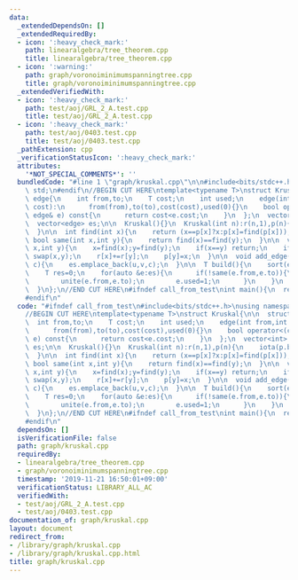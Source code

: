 ```yaml
---
data:
  _extendedDependsOn: []
  _extendedRequiredBy:
  - icon: ':heavy_check_mark:'
    path: linearalgebra/tree_theorem.cpp
    title: linearalgebra/tree_theorem.cpp
  - icon: ':warning:'
    path: graph/voronoiminimumspanningtree.cpp
    title: graph/voronoiminimumspanningtree.cpp
  _extendedVerifiedWith:
  - icon: ':heavy_check_mark:'
    path: test/aoj/GRL_2_A.test.cpp
    title: test/aoj/GRL_2_A.test.cpp
  - icon: ':heavy_check_mark:'
    path: test/aoj/0403.test.cpp
    title: test/aoj/0403.test.cpp
  _pathExtension: cpp
  _verificationStatusIcon: ':heavy_check_mark:'
  attributes:
    '*NOT_SPECIAL_COMMENTS*': ''
  bundledCode: "#line 1 \"graph/kruskal.cpp\"\n\n#include<bits/stdc++.h>\nusing namespace\
    \ std;\n#endif\n//BEGIN CUT HERE\ntemplate<typename T>\nstruct Kruskal{\n\n  struct\
    \ edge{\n    int from,to;\n    T cost;\n    int used;\n    edge(int from,int to,T\
    \ cost):\n      from(from),to(to),cost(cost),used(0){}\n    bool operator<(const\
    \ edge& e) const{\n      return cost<e.cost;\n    }\n  };\n  vector<int> r,p;\n\
    \  vector<edge> es;\n\n  Kruskal(){}\n  Kruskal(int n):r(n,1),p(n){\n    iota(p.begin(),p.end(),0);\n\
    \  }\n\n  int find(int x){\n    return (x==p[x]?x:p[x]=find(p[x]));\n  }\n\n \
    \ bool same(int x,int y){\n    return find(x)==find(y);\n  }\n\n  void unite(int\
    \ x,int y){\n    x=find(x);y=find(y);\n    if(x==y) return;\n    if(r[x]<r[y])\
    \ swap(x,y);\n    r[x]+=r[y];\n    p[y]=x;\n  }\n\n  void add_edge(int u,int v,T\
    \ c){\n    es.emplace_back(u,v,c);\n  }\n\n  T build(){\n    sort(es.begin(),es.end());\n\
    \    T res=0;\n    for(auto &e:es){\n      if(!same(e.from,e.to)){\n        res+=e.cost;\n\
    \        unite(e.from,e.to);\n        e.used=1;\n      }\n    }\n    return res;\n\
    \  }\n};\n//END CUT HERE\n#ifndef call_from_test\nint main(){\n  return 0;\n}\n\
    #endif\n"
  code: "#ifndef call_from_test\n#include<bits/stdc++.h>\nusing namespace std;\n#endif\n\
    //BEGIN CUT HERE\ntemplate<typename T>\nstruct Kruskal{\n\n  struct edge{\n  \
    \  int from,to;\n    T cost;\n    int used;\n    edge(int from,int to,T cost):\n\
    \      from(from),to(to),cost(cost),used(0){}\n    bool operator<(const edge&\
    \ e) const{\n      return cost<e.cost;\n    }\n  };\n  vector<int> r,p;\n  vector<edge>\
    \ es;\n\n  Kruskal(){}\n  Kruskal(int n):r(n,1),p(n){\n    iota(p.begin(),p.end(),0);\n\
    \  }\n\n  int find(int x){\n    return (x==p[x]?x:p[x]=find(p[x]));\n  }\n\n \
    \ bool same(int x,int y){\n    return find(x)==find(y);\n  }\n\n  void unite(int\
    \ x,int y){\n    x=find(x);y=find(y);\n    if(x==y) return;\n    if(r[x]<r[y])\
    \ swap(x,y);\n    r[x]+=r[y];\n    p[y]=x;\n  }\n\n  void add_edge(int u,int v,T\
    \ c){\n    es.emplace_back(u,v,c);\n  }\n\n  T build(){\n    sort(es.begin(),es.end());\n\
    \    T res=0;\n    for(auto &e:es){\n      if(!same(e.from,e.to)){\n        res+=e.cost;\n\
    \        unite(e.from,e.to);\n        e.used=1;\n      }\n    }\n    return res;\n\
    \  }\n};\n//END CUT HERE\n#ifndef call_from_test\nint main(){\n  return 0;\n}\n\
    #endif\n"
  dependsOn: []
  isVerificationFile: false
  path: graph/kruskal.cpp
  requiredBy:
  - linearalgebra/tree_theorem.cpp
  - graph/voronoiminimumspanningtree.cpp
  timestamp: '2019-11-21 16:50:01+09:00'
  verificationStatus: LIBRARY_ALL_AC
  verifiedWith:
  - test/aoj/GRL_2_A.test.cpp
  - test/aoj/0403.test.cpp
documentation_of: graph/kruskal.cpp
layout: document
redirect_from:
- /library/graph/kruskal.cpp
- /library/graph/kruskal.cpp.html
title: graph/kruskal.cpp
---
```


